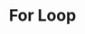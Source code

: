 ---
title: "For Loop"
linkTitle: "For Loop"
description: "Blocks used to loop a specified number of times."
---